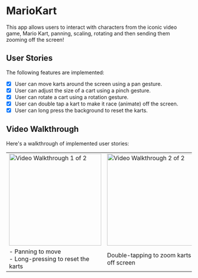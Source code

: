 # MarioKart
This app allows users to interact with characters from the iconic video game, Mario Kart, panning, scaling, rotating and then sending them zooming off the screen!

## User Stories

The following features are implemented:

- [X] User can move karts around the screen using a pan gesture.
- [X] User can adjust the size of a cart using a pinch gesture.
- [X] User can rotate a cart using a rotation gesture.
- [X] User can double tap a kart to make it race (animate) off the screen.
- [X] User can long press the background to reset the karts.

## Video Walkthrough

Here's a walkthrough of implemented user stories:

<table><tr>
<td> <img src='http://g.recordit.co/wH5FdXLTUV.gif' title='Video Walkthrough (1/2)' width='250' alt='Video Walkthrough 1 of 2' /> </td>
<td> <img src='https://media.giphy.com/media/2bCvrE6SHDP7X6crGF/giphy.gif' title='Video Walkthrough (2/2)' width='250' alt='Video Walkthrough 2 of 2' /> </td>
<td> <img src='https://media.giphy.com/media/QE4HuEDNmrd66Rl2Xv/giphy.gif' title='Video Walkthrough (2/2)' width='250' alt='Video Walkthrough 2 of 2' /> </td>
 <td> <img src='https://media.giphy.com/media/6OG7JfzkNjTH5BegO0/giphy.gif' title='Video Walkthrough (2/2)' width='250' alt='Video Walkthrough 2 of 2' /> </td>
</tr>
<tr>
  <td>- Panning to move<br>- Long-pressing to reset the karts</td>
  <td>Double-tapping to zoom karts off screen</td>
  <td>Scaling</td>
  <td>Rotating</td>
 </tr>


</table>


